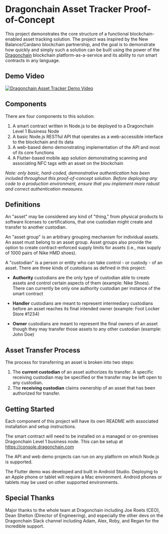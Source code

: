 # Dragonchain Asset Tracker Proof-of-Concept

This project demonstrates the core structure of a functional blockchain-enabled asset tracking solution. The project was inspired by the New Balance/Cardano blockchain partnership, and the goal is to demonstrate how quickly and simply such a solution can be built using the power of the [Dragonchain](https://www.dragonchain.com) blockchain platform-as-a-service and its ability to run smart contracts in any language.

## Demo Video

[![Dragonchain Asset Tracker Demo Video](https://herebedrgns.com/wp-content/uploads/2019/11/asset-tracker-demo-screencap.png)](https://herebedrgns.com/current-projects/)

## Components

There are four components to this solution:

1. A smart contract written in Node.js to be deployed to a Dragonchain Level 1 Business Node
2. A basic Node.js RESTful API that operates as a web-accessible interface to the blockchain and its data
3. A web-based demo demonstrating implementation of the API and most of its core functions
4. A Flutter-based mobile app solution demonstrating scanning and associating NFC tags with an asset on the blockchain

*Note: only basic, hard-coded, demonstrative authentication has been included throughout this proof-of-concept solution. Before deploying any code to a production environment, ensure that you implement more robust and correct authentication measures.*

## Definitions

An "asset" may be considered any kind of "thing," from physical products to software licenses to certifications, that one custodian might create and transfer to another custodian.

An "asset group" is an arbitrary grouping mechanism for individual assets. An asset must belong to an asset group. Asset groups also provide the option to create contract-enforced supply limits for assets (i.e., max supply of 1000 pairs of Nike HMD shoes).

A "custodian" is a person or entity who can take control - or custody - of an asset. There are three kinds of custodians as defined in this project:

- **Authority** custodians are the only type of custodian able to create assets and control certain aspects of them (example: Nike Shoes). There can currently be only one authority custodian per instance of the smart contract

- **Handler** custodians are meant to represent intermediary custodians before an asset reaches its final intended owner (example: Foot Locker Store #1234)

- **Owner** custodians are meant to represent the final owners of an asset though they may transfer those assets to any other custodian (example: John Doe)

## Asset Transfer Process

The process for transferring an asset is broken into two steps:

1. The **current custodian** of an asset authorizes its transfer. A specific receiving custodian may be specified or the transfer may be left open to any custodian.
2. The **receiving custodian** claims ownership of an asset that has been authorized for transfer.

## Getting Started

Each component of this project will have its own README with associated installation and setup instructions.

The smart contract will need to be installed on a managed or on-premises Dragonchain Level 1 business node. This can be setup at https://console.dragonchain.com

The API and web demo projects can run on any platform on which Node.js is supported.

The Flutter demo was developed and built in Android Studio. Deploying to an Apple phone or tablet will require a Mac environment. Android phones or tablets may be used on other supported environments.

## Special Thanks

Major thanks to the whole team at Dragonchain including Joe Roets (CEO), Dean Shelton (Director of Engineering), and especially the other devs on the Dragonchain Slack channel including Adam, Alex, Roby, and Regan for the incredible support.

